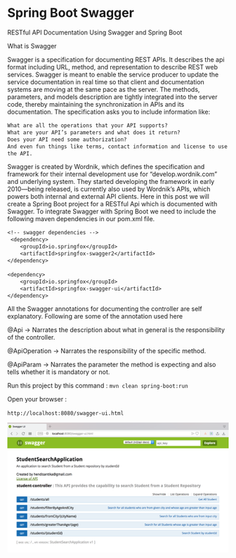 # Spring Boot Swagger

RESTful API Documentation Using Swagger and Spring Boot


What is Swagger

Swagger is a specification for documenting REST APIs. It describes the api format including URL, method, and representation to describe REST web services. Swagger is meant to enable the service producer to update the service documentation in real time so that client and documentation systems are moving at the same pace as the server. The methods, parameters, and models description are tightly integrated into the server code, thereby maintaining the synchronization in APIs and its documentation. The specification asks you to include information like:

    What are all the operations that your API supports?
    What are your API’s parameters and what does it return?
    Does your API need some authorization?
    And even fun things like terms, contact information and license to use the API.

Swagger is created by Wordnik, which defines the specification and framework for their internal development use for “develop.wordnik.com” and underlying system. They started developing the framework in early 2010—being released, is currently also used by Wordnik’s APIs, which powers both internal and external API clients. Here in this post we will create a Spring Boot project for a RESTful Api which is documented with Swagger. To integrate Swagger with Spring Boot we need to include the following maven dependencies in our pom.xml file.


```
<!-- swagger dependencies -->
 <dependency>
	<groupId>io.springfox</groupId>
	<artifactId>springfox-swagger2</artifactId>
</dependency>

<dependency>
	<groupId>io.springfox</groupId>
	<artifactId>springfox-swagger-ui</artifactId>
</dependency>
```

All the Swagger annotations for documenting the controller are self explanatory. Following are some of the annotation used here

@Api →  Narrates the description about what in general is the responsibility of the controller.

@ApiOperation →  Narrates the responsibility of the specific method.

@ApiParam → Narrates the parameter the method is expecting and also tells whether it is mandatory or not.

Run this project by this command : `mvn clean spring-boot:run`

Open your browser :

`http://localhost:8080/swagger-ui.html`

![List API Page](img/list.png "List API Page")